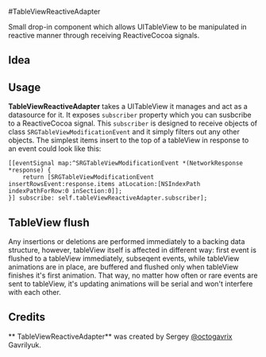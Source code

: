 #TableViewReactiveAdapter

Small drop-in component which allows UITableView to be manipulated in reactive manner through receiving ReactiveCocoa signals.

## Idea

## Usage 
**TableViewReactiveAdapter** takes a UITableView it manages and act as a datasource for it. It exposes `subscriber` property which you can susbcribe to a ReactiveCocoa signal. This `subscriber` is designed to receive objects of class `SRGTableViewModificationEvent` and it simply filters out any other objects. The simplest items insert to the top of a tableView in response to an event could look like this:

``` objc
[[eventSignal map:^SRGTableViewModificationEvent *(NetworkResponse *response) {
    return [SRGTableViewModificationEvent insertRowsEvent:response.items atLocation:[NSIndexPath indexPathForRow:0 inSection:0]];
}] subscribe: self.tableViewReactiveAdapter.subscriber];
```
## TableView flush
Any insertions or deletions are performed immediately to a backing data structure, however, tableView itself is affected in different way: first event is flushed to a tableView immediately, subseqent events, while tableView animations are in place, are buffered and flushed only when tableView finishes it's first animation. That way, no matter how often or rare events are sent to tableView, it's updating animations will be serial and won't interfere with each other.
## Credits

** TableViewReactiveAdapter** was created by Sergey [@octogavrix] Gavrilyuk.

[@octogavrix]:https://twitter.com/octogavrix

